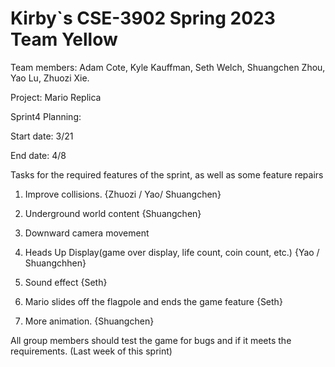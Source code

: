 # Kirby`s CSE-3902 Spring 2023 Team Yellow

Team members: Adam Cote, Kyle Kauffman, Seth Welch, Shuangchen Zhou, Yao Lu, Zhuozi Xie.

Project: Mario Replica

Sprint4 Planning:

Start date: 3/21

End date: 4/8

Tasks for the required features of the sprint, as well as some feature repairs

1. Improve collisions. {Zhuozi / Yao/ Shuangchen}

2. Underground world content {Shuangchen}

3. Downward camera movement

4. Heads Up Display(game over display, life count, coin count, etc.) {Yao / Shuangchhen}

5. Sound effect {Seth}

6. Mario slides off the flagpole and ends the game feature {Seth}

8. More animation. {Shuangchen}

All group members should test the game for bugs and if it meets the requirements. (Last week of this sprint)
